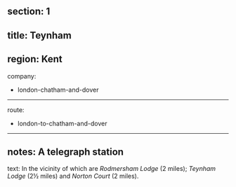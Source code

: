 section: 1
----
title: Teynham
----
region: Kent
----
company:
- london-chatham-and-dover
----
route:
- london-to-chatham-and-dover
----
notes: A telegraph station
----
text: In the vicinity of which are *Rodmersham Lodge* (2 miles); *Teynham Lodge* (2½ miles) and *Norton Court* (2 miles).
